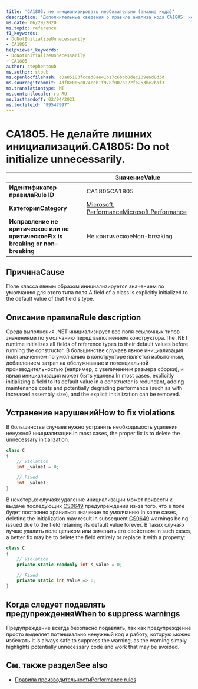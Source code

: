 ```yaml
---
title: 'CA1805: не инициализировать необязательно (анализ кода)'
description: 'Дополнительные сведения о правиле анализа кода CA1805: не инициализировать необязательно'
ms.date: 06/29/2020
ms.topic: reference
f1_keywords:
- DoNotInitializeUnnecessarily
- CA1805
helpviewer_keywords:
- DoNotInitializeUnnecessarily
- CA1805
author: stephentoub
ms.author: stoub
ms.openlocfilehash: c0a85183fccad8ae41b17c6bbb0dec109e6d8d3d
ms.sourcegitcommit: 4df8e005c074ceb1f978f007b222fe253be2baf3
ms.translationtype: MT
ms.contentlocale: ru-RU
ms.lasthandoff: 02/04/2021
ms.locfileid: "99547997"
---
```

# <a name="ca1805-do-not-initialize-unnecessarily"></a><span data-ttu-id="cace6-103">CA1805. Не делайте лишних инициализаций.</span><span class="sxs-lookup"><span data-stu-id="cace6-103">CA1805: Do not initialize unnecessarily.</span></span>

| | <span data-ttu-id="cace6-104">Значение</span><span class="sxs-lookup"><span data-stu-id="cace6-104">Value</span></span> |
|-|-|
| <span data-ttu-id="cace6-105">**Идентификатор правила**</span><span class="sxs-lookup"><span data-stu-id="cace6-105">**Rule ID**</span></span> |<span data-ttu-id="cace6-106">CA1805</span><span class="sxs-lookup"><span data-stu-id="cace6-106">CA1805</span></span>|
| <span data-ttu-id="cace6-107">**Категория**</span><span class="sxs-lookup"><span data-stu-id="cace6-107">**Category**</span></span> |[<span data-ttu-id="cace6-108">Microsoft. Performance</span><span class="sxs-lookup"><span data-stu-id="cace6-108">Microsoft.Performance</span></span>](performance-warnings.md)|
| <span data-ttu-id="cace6-109">**Исправление не критическое или не критическое**</span><span class="sxs-lookup"><span data-stu-id="cace6-109">**Fix is breaking or non-breaking**</span></span> |<span data-ttu-id="cace6-110">Не критическое</span><span class="sxs-lookup"><span data-stu-id="cace6-110">Non-breaking</span></span>|

## <a name="cause"></a><span data-ttu-id="cace6-111">Причина</span><span class="sxs-lookup"><span data-stu-id="cace6-111">Cause</span></span>

<span data-ttu-id="cace6-112">Поле класса явным образом инициализируется значением по умолчанию для этого типа поля.</span><span class="sxs-lookup"><span data-stu-id="cace6-112">A field of a class is explicitly initialized to the default value of that field's type.</span></span>

## <a name="rule-description"></a><span data-ttu-id="cace6-113">Описание правила</span><span class="sxs-lookup"><span data-stu-id="cace6-113">Rule description</span></span>

<span data-ttu-id="cace6-114">Среда выполнения .NET инициализирует все поля ссылочных типов значениями по умолчанию перед выполнением конструктора.</span><span class="sxs-lookup"><span data-stu-id="cace6-114">The .NET runtime initializes all fields of reference types to their default values before running the constructor.</span></span> <span data-ttu-id="cace6-115">В большинстве случаев явное инициализация поля значением по умолчанию в конструкторе является избыточным, добавлением затрат на обслуживание и потенциальной производительностью (например, с увеличением размера сборки), и явная инициализация может быть удалена.</span><span class="sxs-lookup"><span data-stu-id="cace6-115">In most cases, explicitly initializing a field to its default value in a constructor is redundant, adding maintenance costs and potentially degrading performance (such as with increased assembly size), and the explicit initialization can be removed.</span></span>

## <a name="how-to-fix-violations"></a><span data-ttu-id="cace6-116">Устранение нарушений</span><span class="sxs-lookup"><span data-stu-id="cace6-116">How to fix violations</span></span>

<span data-ttu-id="cace6-117">В большинстве случаев нужно устранить необходимость удаления ненужной инициализации.</span><span class="sxs-lookup"><span data-stu-id="cace6-117">In most cases, the proper fix is to delete the unnecessary initialization.</span></span>

```csharp
class C
{
    // Violation
    int _value1 = 0;

    // Fixed
    int _value1;
}
```

<span data-ttu-id="cace6-118">В некоторых случаях удаление инициализации может привести к выдаче последующих [CS0649](../../../csharp/misc/cs0649.md) предупреждений из-за того, что в поле будет постоянно храниться значение по умолчанию.</span><span class="sxs-lookup"><span data-stu-id="cace6-118">In some cases, deleting the initialization may result in subsequent [CS0649](../../../csharp/misc/cs0649.md) warnings being issued due to the field retaining its default value forever.</span></span>  <span data-ttu-id="cace6-119">В таких случаях лучше удалить поле целиком или заменить его свойством:</span><span class="sxs-lookup"><span data-stu-id="cace6-119">In such cases, a better fix may be to delete the field entirely or replace it with a property:</span></span>

```csharp
class C
{
    // Violation
    private static readonly int s_value = 0;

    // Fixed
    private static int Value => 0;
}
```

## <a name="when-to-suppress-warnings"></a><span data-ttu-id="cace6-120">Когда следует подавлять предупреждения</span><span class="sxs-lookup"><span data-stu-id="cace6-120">When to suppress warnings</span></span>

<span data-ttu-id="cace6-121">Предупреждение всегда безопасно подавлять, так как предупреждение просто выделяет потенциально ненужный код и работу, которую можно избежать.</span><span class="sxs-lookup"><span data-stu-id="cace6-121">It is always safe to suppress the warning, as the warning simply highlights potentially unnecessary code and work that may be avoided.</span></span>

## <a name="see-also"></a><span data-ttu-id="cace6-122">См. также раздел</span><span class="sxs-lookup"><span data-stu-id="cace6-122">See also</span></span>

- [<span data-ttu-id="cace6-123">Правила производительности</span><span class="sxs-lookup"><span data-stu-id="cace6-123">Performance rules</span></span>](performance-warnings.md)
